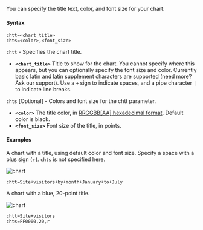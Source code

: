 You can specify the title text, color, and font size for your chart.

#### Syntax

```
chtt=<chart_title>
chts=<color>,<font_size>
```

`chtt` - Specifies the chart title.

- **`<chart_title>`** Title to show for the chart. You cannot specify where this appears, but you can optionally specify the font size and color. Currently basic latin and latin supplement characters are supported (need more? Ask our support). Use a `+` sign to indicate spaces, and a pipe character ` | ` to indicate line breaks.

`chts` [Optional] - Colors and font size for the chtt parameter.

- **`<color>`** The title color, in [RRGGBB[AA] hexadecimal format](/reference/color-format). Default color is black.
- **`<font_size>`** Font size of the title, in points.

<!-- - **`<opt_alignment>`** [Optional] Alignment of the title. Choose one of the following case-sensitive string values: "l" (left), "c" (centered) "r" (right). Default is "c". -->

#### Examples

A chart with a title, using default color and font size. Specify a space with a plus sign (+). `chts` is not specified here.

![chart](https://image-charts.com/chart?cht=bvs&chd=s:YUVmw1,wellow&chco=FF6B6B,C44D58&chs=700x200&chtt=Site+visitors+by+month%7CJanuary+to+July&chbh=22,4)

```
chtt=Site+visitors+by+month+January+to+July
```

A chart with a blue, 20-point title.

![chart](https://image-charts.com/chart?cht=bvs&chd=s:YUVmw1,wellow&chco=4ECDC4,C7F464&chs=700x200&chtt=Site+visitors&chts=556270,20,r&chbh=22,4)


```
chtt=Site+visitors
chts=FF0000,20,r
```
